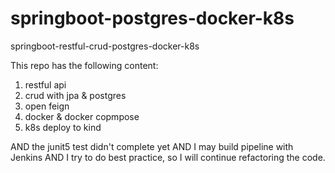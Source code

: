 # springboot-postgres-docker-k8s
springboot-restful-crud-postgres-docker-k8s

This repo has the following content:

1. restful api
2. crud with jpa & postgres
3. open feign
4. docker & docker copmpose
5. k8s deploy to kind

AND the junit5 test didn't complete yet
AND I may build pipeline with Jenkins 
AND I try to do best practice, so I will continue refactoring the code.
